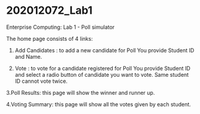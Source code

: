 # 202012072_Lab1

Enterprise Computing: Lab 1 - Poll simulator

The home page consists of 4 links:
1. Add Candidates : to add a new candidate for Poll
You provide Student ID and Name.

2. Vote : to vote for a candidate registered for Poll
You provide Student ID and select a radio button of candidate you want to vote.
Same student ID cannot vote twice.

3.Poll Results: this page will show the winner and runner up.

4.Voting Summary: this page will show all the votes given by each student.
